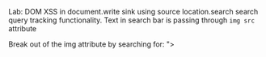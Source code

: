 Lab: DOM XSS in document.write sink using source location.search
search query tracking functionality.
Text in search bar is passing through `img src` attribute

Break out of the img attribute by searching for:
"><svg onload=alert(0)>
